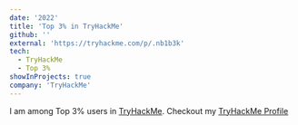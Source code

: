 ```yaml
---
date: '2022'
title: 'Top 3% in TryHackMe'
github: ''
external: 'https://tryhackme.com/p/.nb1b3k'
tech:
  - TryHackMe
  - Top 3%
showInProjects: true
company: 'TryHackMe'
---
```


I am among Top 3% users in [TryHackMe](https://tryhackme.com/). Checkout my [TryHackMe Profile](https://tryhackme.com/p/.nb1b3k)
